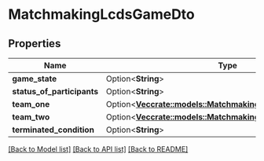 # MatchmakingLcdsGameDto

## Properties

Name | Type | Description | Notes
------------ | ------------- | ------------- | -------------
**game_state** | Option<**String**> |  | [optional]
**status_of_participants** | Option<**String**> |  | [optional]
**team_one** | Option<[**Vec<crate::models::MatchmakingLcdsPlayerParticipant>**](MatchmakingLcdsPlayerParticipant.md)> |  | [optional]
**team_two** | Option<[**Vec<crate::models::MatchmakingLcdsPlayerParticipant>**](MatchmakingLcdsPlayerParticipant.md)> |  | [optional]
**terminated_condition** | Option<**String**> |  | [optional]

[[Back to Model list]](../README.md#documentation-for-models) [[Back to API list]](../README.md#documentation-for-api-endpoints) [[Back to README]](../README.md)


